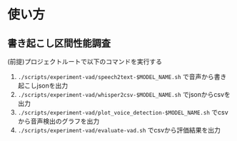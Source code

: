 # 使い方

## 書き起こし区間性能調査

(前提)プロジェクトルートで以下のコマンドを実行する

1. `./scripts/experiment-vad/speech2text-$MODEL_NAME.sh` で音声から書き起こしjsonを出力
2. `./scripts/experiment-vad/whisper2csv-$MODEL_NAME.sh` でjsonからcsvを出力
3. `./scripts/experiment-vad/plot_voice_detection-$MODEL_NAME.sh` でcsvから音声検出のグラフを出力
4. `./scripts/experiment-vad/evaluate-vad.sh` でcsvから評価結果を出力
